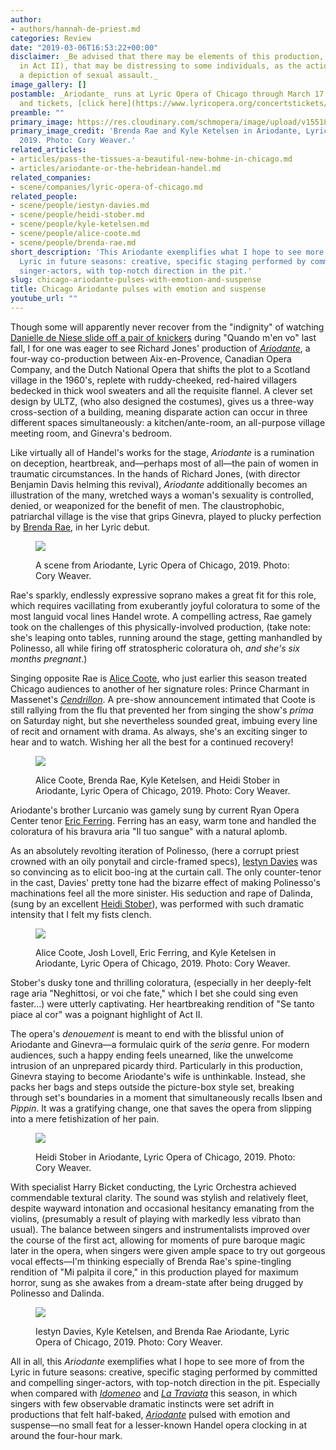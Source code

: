```yaml
---
author:
- authors/hannah-de-priest.md
categories: Review
date: "2019-03-06T16:53:22+00:00"
disclaimer: _Be advised that there may be elements of this production, (especially
  in Act II), that may be distressing to some individuals, as the action includes
  a depiction of sexual assault._
image_gallery: []
postamble: _Ariodante_ runs at Lyric Opera of Chicago through March 17. For details
  and tickets, [click here](https://www.lyricopera.org/concertstickets/calendar/2018-2019/ariodante-opera-tickets).
preamble: ""
primary_image: https://res.cloudinary.com/schmopera/image/upload/v1551891487/media/2019/03/sqBrendaRaeKyleKetelsenARIODANTET8A1874.jpg
primary_image_credit: 'Brenda Rae and Kyle Ketelsen in Ariodante, Lyric Opera of Chicago,
  2019. Photo: Cory Weaver.'
related_articles:
- articles/pass-the-tissues-a-beautiful-new-bohme-in-chicago.md
- articles/ariodante-or-the-hebridean-handel.md
related_companies:
- scene/companies/lyric-opera-of-chicago.md
related_people:
- scene/people/iestyn-davies.md
- scene/people/heidi-stober.md
- scene/people/kyle-ketelsen.md
- scene/people/alice-coote.md
- scene/people/brenda-rae.md
short_description: 'This Ariodante exemplifies what I hope to see more of from the
  Lyric in future seasons: creative, specific staging performed by committed and compelling
  singer-actors, with top-notch direction in the pit.'
slug: chicago-ariodante-pulses-with-emotion-and-suspense
title: Chicago Ariodante pulses with emotion and suspense
youtube_url: ""
---
```

Though some will apparently never recover from the "indignity" of watching [Danielle de Niese slide off a pair of knickers](/pass-the-tissues-a-beautiful-new-bohème-in-chicago/) during "Quando m'en vo" last fall, I for one was eager to see Richard Jones' production of [_Ariodante_](https://www.lyricopera.org/concertstickets/calendar/2018-2019/ariodante-opera-tickets), a four-way co-production between Aix-en-Provence, Canadian Opera Company, and the Dutch National Opera that shifts the plot to a Scotland village in the 1960's, replete with ruddy-cheeked, red-haired villagers bedecked in thick wool sweaters and all the requisite flannel. A clever set design by ULTZ, (who also designed the costumes), gives us a three-way cross-section of a building, meaning disparate action can occur in three different spaces simultaneously: a kitchen/ante-room, an all-purpose village meeting room, and Ginevra's bedroom.

Like virtually all of Handel's works for the stage, _Ariodante_ is a rumination on deception, heartbreak, and—perhaps most of all—the pain of women in traumatic circumstances. In the hands of Richard Jones, (with director Benjamin Davis helming this revival), _Ariodante_ additionally becomes an illustration of the many, wretched ways a woman's sexuality is controlled, denied, or weaponized for the benefit of men. The claustrophobic, patriarchal village is the vise that grips Ginevra, played to plucky perfection by [Brenda Rae](/talking-with-singers-brenda-rae/), in her Lyric debut.

<figure data-type="image">

![](https://res.cloudinary.com/schmopera/image/upload/v1551893744/media/2019/03/ARIODANTE37A1615.jpg)

<figcaption>A scene from Ariodante, Lyric Opera of Chicago, 2019. Photo: Cory Weaver.</figcaption>

</figure>

Rae's sparkly, endlessly expressive soprano makes a great fit for this role, which requires vacillating from exuberantly joyful coloratura to some of the most languid vocal lines Handel wrote. A compelling actress, Rae gamely took on the challenges of this physically-involved production, (take note: she's leaping onto tables, running around the stage, getting manhandled by Polinesso, all while firing off stratospheric coloratura oh, _and_ _she's six months pregnant_.)

Singing opposite Rae is [Alice Coote](/scene/people/alice-coote/), who just earlier this season treated Chicago audiences to another of her signature roles: Prince Charmant in Massenet's [_Cendrillon_](/actual-magic-in-chicago-lyrics-cendrillon/). A pre-show announcement intimated that Coote is still rallying from the flu that prevented her from singing the show's _prima_ on Saturday night, but she nevertheless sounded great, imbuing every line of recit and ornament with drama. As always, she's an exciting singer to hear and to watch. Wishing her all the best for a continued recovery!

<figure data-type="image">

![](https://res.cloudinary.com/schmopera/image/upload/v1551893788/media/2019/03/AliceCooteBrendaRaeKyleKetelsenHeidiStoberARIODANTET8A0339.jpg)

<figcaption>Alice Coote, Brenda Rae, Kyle Ketelsen, and Heidi Stober in Ariodante, Lyric Opera of Chicago, 2019. Photo: Cory Weaver.</figcaption>

</figure>

Ariodante's brother Lurcanio was gamely sung by current Ryan Opera Center tenor [Eric Ferring](/scene/people/eric-ferring/). Ferring has an easy, warm tone and handled the coloratura of his bravura aria "Il tuo sangue" with a natural aplomb.

As an absolutely revolting iteration of Polinesso, (here a corrupt priest crowned with an oily ponytail and circle-framed specs), [Iestyn Davies](/scene/people/iestyn-davies/) was so convincing as to elicit boo-ing at the curtain call. The only counter-tenor in the cast, Davies' pretty tone had the bizarre effect of making Polinesso's machinations feel all the more sinister. His seduction and rape of Dalinda, (sung by an excellent [Heidi Stober](/scene/people/heidi-stober/)), was performed with such dramatic intensity that I felt my fists clench.

<figure data-type="image">

![](https://res.cloudinary.com/schmopera/image/upload/v1551893834/media/2019/03/AliceCooteJoshLovellEricFerringKyleKetelsenARIODANTET8A0552.jpg)

<figcaption>Alice Coote, Josh Lovell, Eric Ferring, and Kyle Ketelsen in Ariodante, Lyric Opera of Chicago, 2019. Photo: Cory Weaver.</figcaption>

</figure>

Stober's dusky tone and thrilling coloratura, (especially in her deeply-felt rage aria "Neghittosi, or voi che fate," which I bet she could sing even faster…) were utterly captivating. Her heartbreaking rendition of "Se tanto piace al cor" was a poignant highlight of Act II.

The opera's _denouement_ is meant to end with the blissful union of Ariodante and Ginevra—a formulaic quirk of the _seria_ genre. For modern audiences, such a happy ending feels unearned, like the unwelcome intrusion of an unprepared picardy third. Particularly in this production, Ginevra staying to become Ariodante's wife is unthinkable. Instead, she packs her bags and steps outside the picture-box style set, breaking through set's boundaries in a moment that simultaneously recalls Ibsen and _Pippin_. It was a gratifying change, one that saves the opera from slipping into a mere fetishization of her pain.

<figure data-type="image">

![](https://res.cloudinary.com/schmopera/image/upload/v1551893946/media/2019/03/HeidiStoberARIODANTE37A1566.jpg)

<figcaption>Heidi Stober in Ariodante, Lyric Opera of Chicago, 2019. Photo: Cory Weaver.</figcaption>

</figure>

With specialist Harry Bicket conducting, the Lyric Orchestra achieved commendable textural clarity. The sound was stylish and relatively fleet, despite wayward intonation and occasional hesitancy emanating from the violins, (presumably a result of playing with markedly less vibrato than usual). The balance between singers and instrumentalists improved over the course of the first act, allowing for moments of pure baroque magic later in the opera, when singers were given ample space to try out gorgeous vocal effects—I'm thinking especially of Brenda Rae's spine-tingling rendition of "Mi palpita il core," in this production played for maximum horror, sung as she awakes from a dream-state after being drugged by Polinesso and Dalinda.

<figure data-type="image">

![](https://res.cloudinary.com/schmopera/image/upload/v1551894788/media/2019/03/IestynDaviesKyleKetelsenBrendaRaeARIODANTET8A1893.jpg)

<figcaption>Iestyn Davies, Kyle Ketelsen, and Brenda Rae Ariodante, Lyric Opera of Chicago, 2019. Photo: Cory Weaver.</figcaption>

</figure>

All in all, this _Ariodante_ exemplifies what I hope to see more of from the Lyric in future seasons: creative, specific staging performed by committed and compelling singer-actors, with top-notch direction in the pit. Especially when compared with [_Idomeneo_](/glamour-fury-idomeneo-in-chicago/) and [_La Traviata_](/left-wanting-more-la-traviata-in-chicago/) this season, in which singers with few observable dramatic instincts were set adrift in productions that felt half-baked, [_Ariodante_](https://www.lyricopera.org/concertstickets/calendar/2018-2019/ariodante-opera-tickets) pulsed with emotion and suspense—no small feat for a lesser-known Handel opera clocking in at around the four-hour mark.